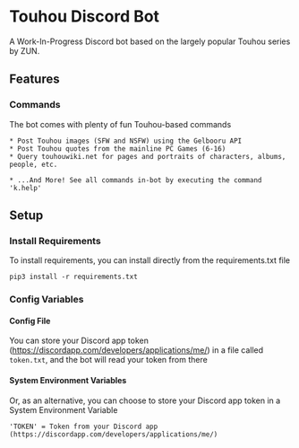 # Touhou Discord Bot
A Work-In-Progress Discord bot based on the largely popular Touhou series by ZUN.

## Features
### Commands
The bot comes with plenty of fun Touhou-based commands
```
* Post Touhou images (SFW and NSFW) using the Gelbooru API
* Post Touhou quotes from the mainline PC Games (6-16)
* Query touhouwiki.net for pages and portraits of characters, albums, people, etc.

* ...And More! See all commands in-bot by executing the command 'k.help'
```

## Setup
### Install Requirements
To install requirements, you can install directly from the requirements.txt file
```
pip3 install -r requirements.txt
```

### Config Variables
#### Config File
You can store your Discord app token (https://discordapp.com/developers/applications/me/) in a file called ```token.txt```, and the bot will read your token from there

#### System Environment Variables
Or, as an alternative, you can choose to store your Discord app token in a System Environment Variable
```
'TOKEN' = Token from your Discord app (https://discordapp.com/developers/applications/me/)
```
